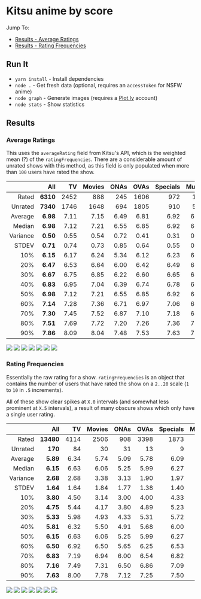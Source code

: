 # Kitsu anime by score

Jump To:
- [Results - Average Ratings](#average-ratings)
- [Results - Rating Frequencies](#rating-frequencies)

## Run It

- `yarn install` - Install dependencies
- `node .` - Get fresh data (optional, requires an `accessToken` for NSFW anime)
- `node graph` - Generate images (requires a [Plot.ly](https://plot.ly) account)
- `node stats` - Show statistics

## Results

### Average Ratings

This uses the `averageRating` field from Kitsu's API, which is the
weighted mean (?) of the `ratingFrequencies`. There are a considerable
amount of unrated shows with this method, as this field is only
populated when more than `100` users have rated the show.

|          |      All |   TV | Movies | ONAs | OVAs | Specials | Music |
| -------: | -------: | ---: | -----: | ---: | ---: | -------: | ----: |
|    Rated | **6310** | 2452 |    888 |  245 | 1606 |      972 |   147 |
|  Unrated | **7340** | 1746 |   1648 |  694 | 1805 |      910 |   537 |
|  Average | **6.98** | 7.11 |   7.15 | 6.49 | 6.81 |     6.92 |  6.66 |
|   Median | **6.98** | 7.12 |   7.21 | 6.55 | 6.85 |     6.92 |  6.68 |
| Variance | **0.50** | 0.55 |   0.54 | 0.72 | 0.41 |     0.31 |  0.24 |
|    STDEV | **0.71** | 0.74 |   0.73 | 0.85 | 0.64 |     0.55 |  0.49 |
|      10% | **6.15** | 6.17 |   6.24 | 5.34 | 6.12 |     6.23 |  6.18 |
|      20% | **6.47** | 6.53 |   6.64 | 6.00 | 6.42 |     6.49 |  6.30 |
|      30% | **6.67** | 6.75 |   6.85 | 6.22 | 6.60 |     6.65 |  6.44 |
|      40% | **6.83** | 6.95 |   7.04 | 6.39 | 6.74 |     6.78 |  6.57 |
|      50% | **6.98** | 7.12 |   7.21 | 6.55 | 6.85 |     6.92 |  6.68 |
|      60% | **7.14** | 7.28 |   7.36 | 6.71 | 6.97 |     7.06 |  6.78 |
|      70% | **7.30** | 7.45 |   7.52 | 6.87 | 7.10 |     7.18 |  6.93 |
|      80% | **7.51** | 7.69 |   7.72 | 7.20 | 7.26 |     7.36 |  7.03 |
|      90% | **7.86** | 8.09 |   8.04 | 7.48 | 7.53 |     7.63 |  7.21 |

![](images/Average.png)
![](images/Average_TV.png)
![](images/Average_Movies.png)
![](images/Average_ONAs.png)
![](images/Average_OVAs.png)
![](images/Average_Specials.png)
![](images/Average_Music.png)

### Rating Frequencies

Essentially the raw rating for a show. `ratingFrequencies` is an
object that contains the number of users that have rated the show
on a `2..20` scale (`1` to `10` in `.5` increments).

All of these show clear spikes at `X.0` intervals (and somewhat less
prominent at `X.5` intervals), a result of many obscure shows which
only have a single user rating.

|          |       All |   TV | Movies | ONAs | OVAs | Specials | Music |
| -------: | --------: | ---: | -----: | ---: | ---: | -------: | ----: |
|    Rated | **13480** | 4114 |   2506 |  908 | 3398 |     1873 |   681 |
|  Unrated |   **170** |   84 |     30 |   31 |   13 |        9 |     3 |
|  Average |  **5.89** | 6.34 |   5.74 | 5.09 | 5.78 |     6.09 |  4.77 |
|   Median |  **6.15** | 6.63 |   6.06 | 5.25 | 5.99 |     6.27 |  4.82 |
| Variance |  **2.68** | 2.68 |   3.38 | 3.13 | 1.90 |     1.97 |  1.78 |
|    STDEV |  **1.64** | 1.64 |   1.84 | 1.77 | 1.38 |     1.40 |  1.33 |
|      10% |  **3.80** | 4.50 |   3.14 | 3.00 | 4.00 |     4.33 |  3.00 |
|      20% |  **4.75** | 5.44 |   4.17 | 3.80 | 4.89 |     5.23 |  3.67 |
|      30% |  **5.33** | 5.98 |   4.93 | 4.33 | 5.31 |     5.72 |  4.00 |
|      40% |  **5.81** | 6.32 |   5.50 | 4.91 | 5.68 |     6.00 |  4.33 |
|      50% |  **6.15** | 6.63 |   6.06 | 5.25 | 5.99 |     6.27 |  4.82 |
|      60% |  **6.50** | 6.92 |   6.50 | 5.65 | 6.25 |     6.53 |  5.15 |
|      70% |  **6.83** | 7.19 |   6.94 | 6.00 | 6.54 |     6.82 |  5.50 |
|      80% |  **7.16** | 7.49 |   7.31 | 6.50 | 6.86 |     7.09 |  5.96 |
|      90% |  **7.63** | 8.00 |   7.78 | 7.12 | 7.25 |     7.50 |  6.51 |

![](images/Frequency.png)
![](images/Frequency_TV.png)
![](images/Frequency_Movies.png)
![](images/Frequency_ONAs.png)
![](images/Frequency_OVAs.png)
![](images/Frequency_Specials.png)
![](images/Frequency_Music.png)
